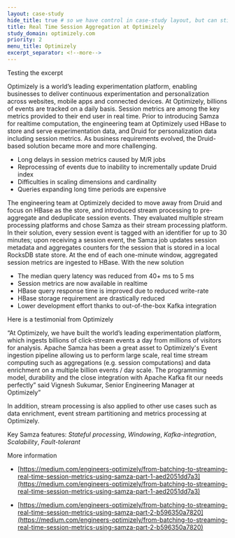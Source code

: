 ```yaml
---
layout: case-study
hide_title: true # so we have control in case-study layout, but can still use page
title: Real Time Session Aggregation at Optimizely
study_domain: optimizely.com
priority: 2
menu_title: Optimizely
excerpt_separator: <!--more-->
---
```

<!--
   Licensed to the Apache Software Foundation (ASF) under one or more
   contributor license agreements.  See the NOTICE file distributed with
   this work for additional information regarding copyright ownership.
   The ASF licenses this file to You under the Apache License, Version 2.0
   (the "License"); you may not use this file except in compliance with
   the License.  You may obtain a copy of the License at

       http://www.apache.org/licenses/LICENSE-2.0

   Unless required by applicable law or agreed to in writing, software
   distributed under the License is distributed on an "AS IS" BASIS,
   WITHOUT WARRANTIES OR CONDITIONS OF ANY KIND, either express or implied.
   See the License for the specific language governing permissions and
   limitations under the License.
-->

Testing the excerpt

<!--more-->

Optimizely is a world’s leading experimentation platform, enabling businesses to deliver continuous experimentation and personalization across websites, mobile apps and connected devices. At Optimizely, billions of events are tracked on a daily basis. Session metrics are among the key metrics provided to their end user in real time. Prior to introducing Samza for realtime computation, the engineering team at Optimizely used HBase to store and serve experimentation data, and Druid for personalization data including session metrics. As business requirements evolved, the Druid-based solution became more and more challenging.

-   Long delays in session metrics caused by M/R jobs
-   Reprocessing of events due to inability to incrementally update Druid index
-   Difficulties in scaling dimensions and cardinality
-   Queries expanding long time periods are expensive

The engineering team at Optimizely decided to move away from Druid and focus on HBase as the store, and introduced stream processing to pre-aggregate and deduplicate session events. They evaluated multiple stream processing platforms and chose Samza as their stream processing platform. In their solution, every session event is tagged with an identifier for up to 30 minutes; upon receiving a session event, the Samza job updates session metadata and aggregates counters for the session that is stored in a local RocksDB state store. At the end of each one-minute window, aggregated session metrics are ingested to HBase. With the new solution

-   The median query latency was reduced from 40+ ms to 5 ms
-   Session metrics are now available in realtime
-   HBase query response time is improved due to reduced write-rate
-   HBase storage requirement are drastically reduced
-   Lower development effort thanks to out-of-the-box Kafka integration
 
Here is a testimonial from Optimizely

“At Optimizely, we have built the world’s leading experimentation platform, which ingests billions of click-stream events a day from millions of visitors for analysis. Apache Samza has been a great asset to Optimizely's Event ingestion pipeline allowing us to perform large scale, real time stream computing such as aggregations (e.g. session computations) and data enrichment on a multiple billion events / day scale. The programming model, durability and the close integration with Apache Kafka fit our needs perfectly” said Vignesh Sukumar, Senior Engineering Manager at Optimizely”

In addition, stream processing is also applied to other use cases such as data enrichment, event stream partitioning and metrics processing at Optimizely.

Key Samza features: *Stateful processing*, *Windowing*, *Kafka-integration*, *Scalability*, *Fault-tolerant*

More information

-   [https://medium.com/engineers-optimizely/from-batching-to-streaming-real-time-session-metrics-using-samza-part-1-aed2051dd7a3](https://medium.com/engineers-optimizely/from-batching-to-streaming-real-time-session-metrics-using-samza-part-1-aed2051dd7a3)
    
-   [https://medium.com/engineers-optimizely/from-batching-to-streaming-real-time-session-metrics-using-samza-part-2-b596350a7820](https://medium.com/engineers-optimizely/from-batching-to-streaming-real-time-session-metrics-using-samza-part-2-b596350a7820)
    